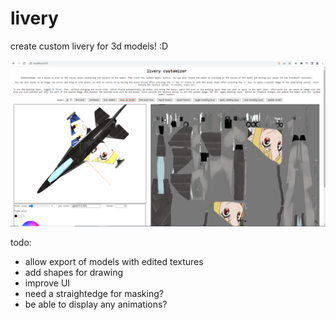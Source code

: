 # livery    
    
create custom livery for 3d models! :D    
    
![example screenshot of app](example.png)    
     
todo:    
- allow export of models with edited textures
- add shapes for drawing
- improve UI
- need a straightedge for masking?
- be able to display any animations?